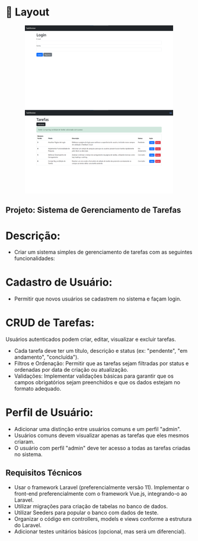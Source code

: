 <h1 id="layout">🎨 Layout</h1>

<p align="center">
    <img src="./public/imagens/telalogin.png" alt="Image 1" width="400px">
    <img src="./public/imagens/telatarefas.png" alt="Image 2" width="400px">
</p>

## Projeto: Sistema de Gerenciamento de Tarefas

# Descrição:
- Criar um sistema simples de gerenciamento de tarefas com as seguintes funcionalidades:

# Cadastro de Usuário:
- Permitir que novos usuários se cadastrem no sistema e façam login.

# CRUD de Tarefas:
Usuários autenticados podem criar, editar, visualizar e excluir tarefas.
- Cada tarefa deve ter um título, descrição e status (ex: "pendente", "em andamento", "concluída").
- Filtros e Ordenação: Permitir que as tarefas sejam filtradas por status e ordenadas por data de criação ou atualização.
- Validações: Implementar validações básicas para garantir que os campos obrigatórios sejam preenchidos e que os dados estejam no formato adequado.

# Perfil de Usuário:
- Adicionar uma distinção entre usuários comuns e um perfil "admin".
- Usuários comuns devem visualizar apenas as tarefas que eles mesmos criaram.
- O usuário com perfil "admin" deve ter acesso a todas as tarefas criadas no sistema.

## Requisitos Técnicos

- Usar o framework Laravel (preferencialmente versão 11).
Implementar o front-end preferencialmente com o framework Vue.js, integrando-o ao Laravel.
- Utilizar migrações para criação de tabelas no banco de dados.
- Utilizar Seeders para popular o banco com dados de teste.
- Organizar o código em controllers, models e views conforme a estrutura do Laravel.
- Adicionar testes unitários básicos (opcional, mas será um diferencial).